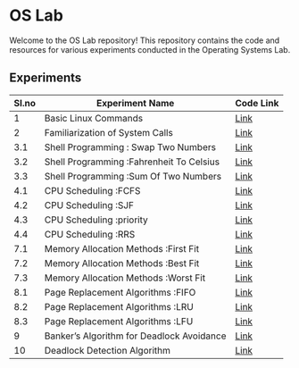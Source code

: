 # OS Lab

Welcome to the OS Lab repository! This repository contains the code and resources for various experiments conducted in the Operating Systems Lab.

## Experiments

|SI.no | Experiment Name | Code Link |
|-------------------|-----------------|-----------|
| 1 | Basic Linux Commands | [Link](Exp_1/) |
| 2 | Familiarization of System Calls | [Link](Exp_2/) |
| 3.1 | Shell Programming : Swap Two Numbers | [Link](swap.sh/) |
| 3.2 | Shell Programming :Fahrenheit To Celsius | [Link](ftoc.sh/) |
| 3.3 | Shell Programming :Sum Of Two Numbers | [Link](sum.sh/) |
| 4.1 | CPU Scheduling :FCFS | [Link](exp4_1.c/) |
| 4.2 | CPU Scheduling :SJF | [Link](exp4_2.c/) |
| 4.3 | CPU Scheduling :priority | [Link](exp4_3.c/) |
| 4.4 | CPU Scheduling :RRS | [Link](exp4_4.c/) |
| 7.1 | Memory Allocation Methods :First Fit | [Link](EXP7_1.C/) |
| 7.2 | Memory Allocation Methods :Best Fit | [Link](EXP7_2.C/) |
| 7.3 | Memory Allocation Methods :Worst Fit | [Link](EXP7_3.C/) |
| 8.1 | Page Replacement Algorithms :FIFO | [Link](EXP8_1.C/) |
| 8.2 | Page Replacement Algorithms :LRU | [Link](EXP8_2.C/) |
| 8.3 | Page Replacement Algorithms :LFU | [Link](EXP8_3.C/) |
| 9 | Banker’s Algorithm for Deadlock Avoidance | [Link](EXP9.c/) |
| 10 | Deadlock Detection Algorithm | [Link](EXP10.c/) |

